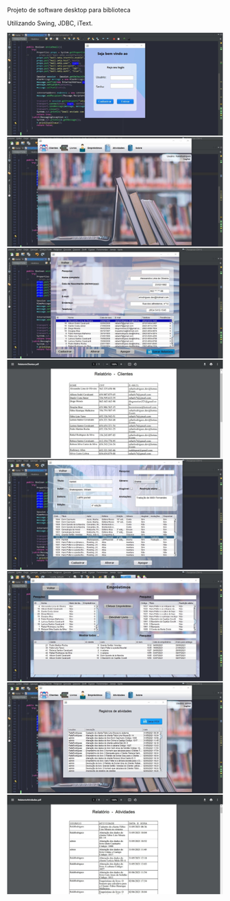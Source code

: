 Projeto de software desktop para biblioteca

Utilizando Swing, JDBC, iText.

![Login](https://github.com/RafaelRodrigues1/Programa-Biblioteca/blob/master/Github%20imagens/login.jpg)
![Main](https://github.com/RafaelRodrigues1/Programa-Biblioteca/blob/master/Github%20imagens/main.jpg)
![Clientes](https://github.com/RafaelRodrigues1/Programa-Biblioteca/blob/master/Github%20imagens/clientes.jpg)
![Relatório de clientes](https://github.com/RafaelRodrigues1/Programa-Biblioteca/blob/master/Github%20imagens/relatorio-clientes.jpg)
![Livros](https://github.com/RafaelRodrigues1/Programa-Biblioteca/blob/master/Github%20imagens/livros.jpg)
![Empréstimos](https://github.com/RafaelRodrigues1/Programa-Biblioteca/blob/master/Github%20imagens/emprestimos.jpg)
![Registro de atividades](https://github.com/RafaelRodrigues1/Programa-Biblioteca/blob/master/Github%20imagens/registro-atividades.jpg)
![Relatório de atividades](https://github.com/RafaelRodrigues1/Programa-Biblioteca/blob/master/Github%20imagens/relatorio-atividades.jpg)

